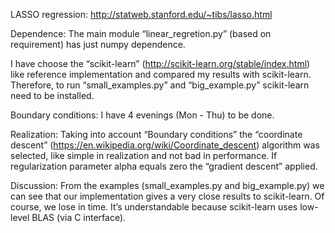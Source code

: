 LASSO regression: http://statweb.stanford.edu/~tibs/lasso.html

Dependence:
The main module “linear_regretion.py” (based on requirement) has just numpy dependence. 

I have choose the “scikit-learn” (http://scikit-learn.org/stable/index.html) like reference implementation and compared my results with scikit-learn.
Therefore, to run “small_examples.py” and “big_example.py” scikit-learn need to be installed.

Boundary conditions:
I have 4 evenings (Mon - Thu) to be done. 

Realization:
Taking into account “Boundary conditions” the “coordinate descent” (https://en.wikipedia.org/wiki/Coordinate_descent) algorithm was selected, like simple in realization and not bad in performance.
If regularization parameter alpha equals zero the “gradient descent” applied.

Discussion:
From the examples (small_examples.py and big_example.py) we can see that our implementation gives a very close results to scikit-learn.
Of course, we lose in time. It’s understandable because scikit-learn uses low-level BLAS (via C interface).

